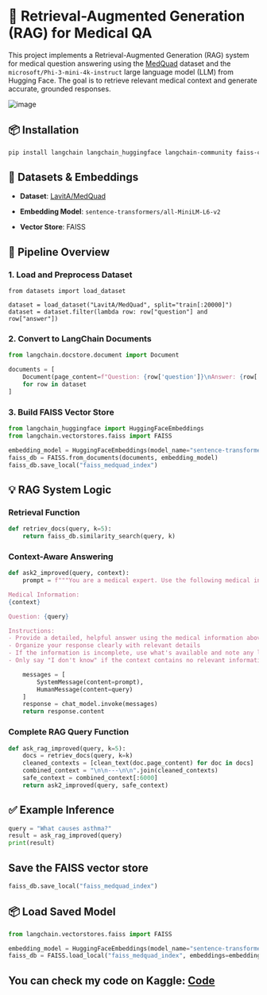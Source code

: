 # 🧠 Retrieval-Augmented Generation (RAG) for Medical QA

This project implements a Retrieval-Augmented Generation (RAG) system for medical question answering using the [MedQuad](https://huggingface.co/datasets/lavita/MedQuAD) dataset and the `microsoft/Phi-3-mini-4k-instruct` large language model (LLM) from Hugging Face. The goal is to retrieve relevant medical context and generate accurate, grounded responses.


![image](https://github.com/user-attachments/assets/5bbdb646-0b52-46eb-bc4b-5083c7a54a15)






## 📦 Installation

```bash
pip install langchain langchain_huggingface langchain-community faiss-cpu accelerate einops transformers datasets sentence-transformers
```

## 🧪 Datasets & Embeddings

- **Dataset**: [LavitA/MedQuad](https://huggingface.co/datasets/lavita/MedQuAD)

- **Embedding Model**: `sentence-transformers/all-MiniLM-L6-v2`

- **Vector Store**: FAISS




## 🧰 Pipeline Overview

### 1. Load and Preprocess Dataset

```pyton
from datasets import load_dataset

dataset = load_dataset("LavitA/MedQuad", split="train[:20000]")
dataset = dataset.filter(lambda row: row["question"] and row["answer"])
```

### 2. Convert to LangChain Documents

```python
from langchain.docstore.document import Document

documents = [
    Document(page_content=f"Question: {row['question']}\nAnswer: {row['answer']}")
    for row in dataset
]
```

### 3. Build FAISS Vector Store

```python
from langchain_huggingface import HuggingFaceEmbeddings
from langchain.vectorstores.faiss import FAISS

embedding_model = HuggingFaceEmbeddings(model_name="sentence-transformers/all-MiniLM-L6-v2")
faiss_db = FAISS.from_documents(documents, embedding_model)
faiss_db.save_local("faiss_medquad_index")
```


## 💡 RAG System Logic

### Retrieval Function

```python
def retriev_docs(query, k=5):
    return faiss_db.similarity_search(query, k)
```

### Context-Aware Answering

```python
def ask2_improved(query, context):
    prompt = f"""You are a medical expert. Use the following medical information to answer the question comprehensively.

Medical Information:
{context}

Question: {query}

Instructions:
- Provide a detailed, helpful answer using the medical information above
- Organize your response clearly with relevant details
- If the information is incomplete, use what's available and note any limitations
- Only say "I don't know" if the context contains no relevant information at all"""

    messages = [
        SystemMessage(content=prompt),
        HumanMessage(content=query)
    ]
    response = chat_model.invoke(messages)
    return response.content
```

### Complete RAG Query Function

```python
def ask_rag_improved(query, k=5):
    docs = retriev_docs(query, k=k)
    cleaned_contexts = [clean_text(doc.page_content) for doc in docs]
    combined_context = "\n\n---\n\n".join(cleaned_contexts)
    safe_context = combined_context[:6000]
    return ask2_improved(query, safe_context)
```


## ✅ Example Inference

```python
query = "What causes asthma?"
result = ask_rag_improved(query)
print(result)
```

## Save the FAISS vector store

```python
faiss_db.save_local("faiss_medquad_index")
```


## 📦 Load Saved Model

```python
from langchain.vectorstores.faiss import FAISS

embedding_model = HuggingFaceEmbeddings(model_name="sentence-transformers/all-MiniLM-L6-v2")
faiss_db = FAISS.load_local("faiss_medquad_index", embeddings=embedding_model, allow_dangerous_deserialization=True)
```


## You can check my code on Kaggle: [Code](https://www.kaggle.com/code/abdullahalnemr/rag-phi-3)
